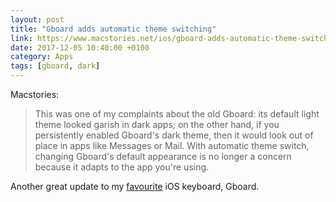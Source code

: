 ```yaml
--- 
layout: post 
title: "Gboard adds automatic theme switching" 
link: https://www.macstories.net/ios/gboard-adds-automatic-theme-switching/ 
date: 2017-12-05 10:40:00 +0100 
category: Apps 
tags: [gboard, dark] 
--- 
```


Macstories: 

>This was one of my complaints about the old Gboard: its default light theme looked garish in dark apps; on the other hand, if you persistently enabled Gboard's dark theme, then it would look out of place in apps like Messages or Mail. With automatic theme switch, changing Gboard's default appearance is no longer a concern because it adapts to the app you're using. 

Another great update to my [favourite][gboard] iOS keyboard, Gboard. 

[gboard]:http://colm.io/2016/09/10/gboard/
